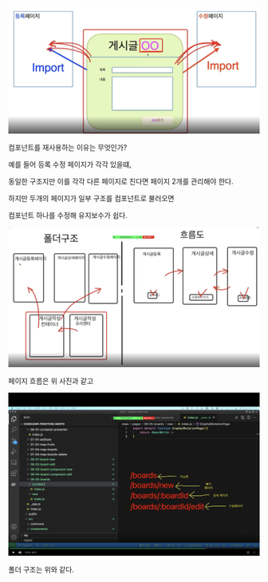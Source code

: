 ![](../Lecture_Image/Component%20Reuse.png)

컴포넌트를 재사용하는 이유는 무엇인가?   

예를 들어 등록 수정 페이지가 각각 있을떄,   

동일한 구조지만 이를 각각 다른 페이지로 친다면 페이지 2개를 관리해야 한다.   

하지만 두개의 페이지가 일부 구조를 컴포넌트로 불러오면

컴포넌트 하나를 수정해 유지보수가 쉽다.

![](../Lecture_Image/08-05-Page%20Flow.png)

페이지 흐름은 위 사진과 같고

![](../Lecture_Image/08-05-Page%20Composition.png)

폴더 구조는 위와 같다.